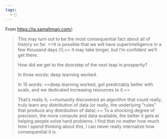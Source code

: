 ```yaml
---
tags:
  - 🌱
---
```

From https://ia.samaltman.com/:

> This may turn out to be the most consequential fact about all of history so far. ==It is possible that we will have superintelligence in a few thousand days (!);== it may take longer, but I’m confident we’ll get there.
> 
> How did we get to the doorstep of the next leap in prosperity?
> 
> In three words: deep learning worked.
> 
> In 15 words: ==deep learning worked, got predictably better with scale, and we dedicated increasing resources to it.==
> 
> That’s really it; ==humanity discovered an algorithm that could really, truly learn any distribution of data (or really, the underlying “rules” that produce any distribution of data).== To a shocking degree of precision, the more compute and data available, the better it gets at helping people solve hard problems. I find that no matter how much time I spend thinking about this, I can never really internalize how consequential it is.